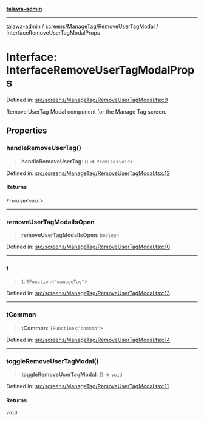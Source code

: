 [**talawa-admin**](../../../../README.md)

***

[talawa-admin](../../../../README.md) / [screens/ManageTag/RemoveUserTagModal](../README.md) / InterfaceRemoveUserTagModalProps

# Interface: InterfaceRemoveUserTagModalProps

Defined in: [src/screens/ManageTag/RemoveUserTagModal.tsx:9](https://github.com/bint-Eve/talawa-admin/blob/bb9ac170c0ec806cc5423650a66bbe110c3af5d9/src/screens/ManageTag/RemoveUserTagModal.tsx#L9)

Remove UserTag Modal component for the Manage Tag screen.

## Properties

### handleRemoveUserTag()

> **handleRemoveUserTag**: () => `Promise`\<`void`\>

Defined in: [src/screens/ManageTag/RemoveUserTagModal.tsx:12](https://github.com/bint-Eve/talawa-admin/blob/bb9ac170c0ec806cc5423650a66bbe110c3af5d9/src/screens/ManageTag/RemoveUserTagModal.tsx#L12)

#### Returns

`Promise`\<`void`\>

***

### removeUserTagModalIsOpen

> **removeUserTagModalIsOpen**: `boolean`

Defined in: [src/screens/ManageTag/RemoveUserTagModal.tsx:10](https://github.com/bint-Eve/talawa-admin/blob/bb9ac170c0ec806cc5423650a66bbe110c3af5d9/src/screens/ManageTag/RemoveUserTagModal.tsx#L10)

***

### t

> **t**: `TFunction`\<`"manageTag"`\>

Defined in: [src/screens/ManageTag/RemoveUserTagModal.tsx:13](https://github.com/bint-Eve/talawa-admin/blob/bb9ac170c0ec806cc5423650a66bbe110c3af5d9/src/screens/ManageTag/RemoveUserTagModal.tsx#L13)

***

### tCommon

> **tCommon**: `TFunction`\<`"common"`\>

Defined in: [src/screens/ManageTag/RemoveUserTagModal.tsx:14](https://github.com/bint-Eve/talawa-admin/blob/bb9ac170c0ec806cc5423650a66bbe110c3af5d9/src/screens/ManageTag/RemoveUserTagModal.tsx#L14)

***

### toggleRemoveUserTagModal()

> **toggleRemoveUserTagModal**: () => `void`

Defined in: [src/screens/ManageTag/RemoveUserTagModal.tsx:11](https://github.com/bint-Eve/talawa-admin/blob/bb9ac170c0ec806cc5423650a66bbe110c3af5d9/src/screens/ManageTag/RemoveUserTagModal.tsx#L11)

#### Returns

`void`
